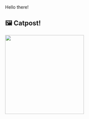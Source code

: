 Hello there!



## 🖼️ Catpost!

<sub>
    <img src="https://cdn2.thecatapi.com/images/9h2.jpg" height="256">
</sub>

